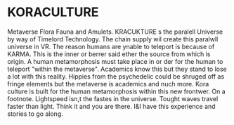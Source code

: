 # KORACULTURE
Metaverse Flora Fauna and Amulets.
KRACUKTURE s the paralell Universe by way of Timelord Technology. The chain supply wil create this paralwll universe in VR. The reason humans are ynable to teleport is because
 of KARMA. This is the inner or berrer said ether the source from which is origin. A human metamorphosis must take place in or der for the human to teleport "within the metaverse". Academics know this but they stand to lose a lot with this reality. Hippies from the psychedelic could be shruged off as fringe elements but the metaverse is academics and nuch more. Kora culture is built for the human metamorphosis within this new frontwer. On a footnote. Lightspeed isn,t the fastes in the universe. Tought waves travel faster than light. Think it and you are there. I&I have this experience and stories to go along.
